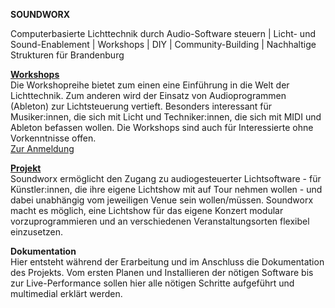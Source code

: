 **SOUNDWORX**

Computerbasierte Lichttechnik durch Audio-Software steuern | Licht- und Sound-Enablement | Workshops | DIY | Community-Building | Nachhaltige Strukturen für Brandenburg

**<a href="http://soundworx.org/workshops">Workshops</a>**<br>
Die Workshopreihe bietet zum einen eine Einführung in die Welt der Lichttechnik. Zum anderen wird der Einsatz von Audioprogrammen (Ableton) zur Lichtsteuerung vertieft. Besonders interessant für Musiker:innen, die sich mit Licht und Techniker:innen, die sich mit MIDI und Ableton befassen wollen. Die Workshops sind auch für Interessierte ohne Vorkenntnisse offen.<br><a href="http://soundworx.org/workshops">Zur Anmeldung</a> 

**<a href="http://soundworx.org/project">Projekt</a>**<br>
Soundworx ermöglicht den Zugang zu audiogesteuerter Lichtsoftware - für Künstler:innen, die ihre eigene Lichtshow mit auf Tour nehmen wollen - und dabei unabhängig vom jeweiligen Venue sein wollen/müssen. Soundworx macht es möglich, eine Lichtshow für das eigene Konzert modular vorzuprogrammieren und an verschiedenen Veranstaltungsorten flexibel einzusetzen. 

**Dokumentation**<br>
Hier entsteht während der Erarbeitung und im Anschluss die Dokumentation des Projekts. Vom ersten Planen und Installieren der nötigen Software bis zur Live-Performance sollen hier alle nötigen Schritte aufgeführt und multimedial erklärt werden. 
